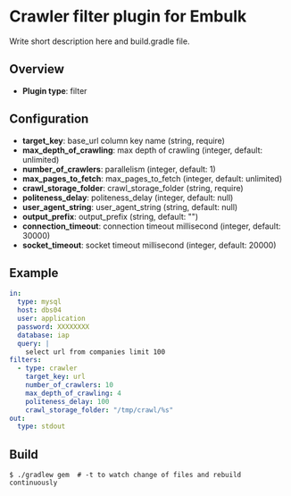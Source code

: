 # Crawler filter plugin for Embulk

Write short description here and build.gradle file.

## Overview

* **Plugin type**: filter

## Configuration

- **target_key**: base_url column key name (string, require)
- **max_depth_of_crawling**: max depth of crawling (integer, default: unlimited)
- **number_of_crawlers**: parallelism (integer, default: 1)
- **max_pages_to_fetch**: max_pages_to_fetch (integer, default: unlimited)
- **crawl_storage_folder**: crawl_storage_folder (string, require)
- **politeness_delay**: politeness_delay (integer, default: null)
- **user_agent_string**: user_agent_string (string, default: null)
- **output_prefix**: output_prefix (string, default: "")
- **connection_timeout**: connection timeout millisecond (integer, default: 30000)
- **socket_timeout**: socket timeout millisecond (integer, default: 20000)

## Example

```yaml
in:
  type: mysql
  host: dbs04
  user: application
  password: XXXXXXXX
  database: iap
  query: |
    select url from companies limit 100
filters:
  - type: crawler
    target_key: url
    number_of_crawlers: 10
    max_depth_of_crawling: 4
    politeness_delay: 100
    crawl_storage_folder: "/tmp/crawl/%s"
out:
  type: stdout
```


## Build

```
$ ./gradlew gem  # -t to watch change of files and rebuild continuously
```
